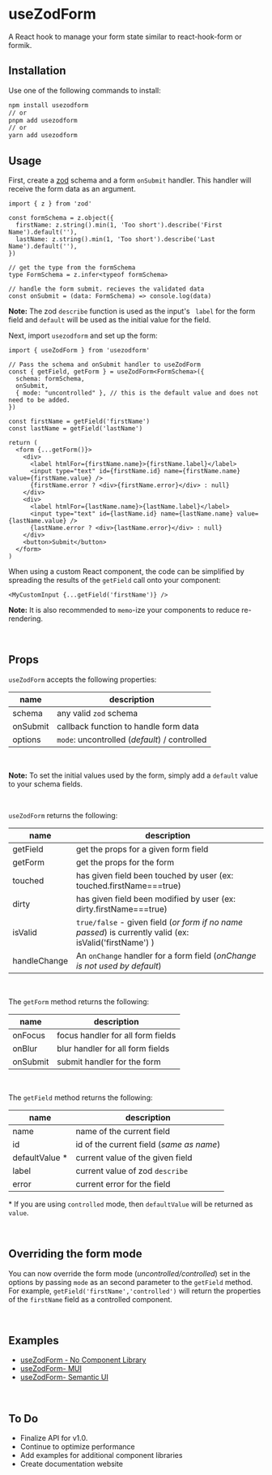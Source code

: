 # useZodForm

A React hook to manage your form state similar to react-hook-form or formik.

## Installation

Use one of the following commands to install:

```bash
npm install usezodform
// or
pnpm add usezodform
// or
yarn add usezodform
```

## Usage

First, create a [zod](https://zod.dev) schema and a form `onSubmit` handler. This handler will receive the form data as an argument.

```tsx
import { z } from 'zod'

const formSchema = z.object({
  firstName: z.string().min(1, 'Too short').describe('First Name').default(''),
  lastName: z.string().min(1, 'Too short').describe('Last Name').default(''),
})

// get the type from the formSchema
type FormSchema = z.infer<typeof formSchema>

// handle the form submit. recieves the validated data
const onSubmit = (data: FormSchema) => console.log(data)
```

**Note:** The zod `describe` function is used as the input's ` label` for the form field and `default` will be used as the initial value for the field.

Next, import `usezodform` and set up the form:

```tsx
import { useZodForm } from 'usezodform'

// Pass the schema and onSubmit handler to useZodForm
const { getField, getForm } = useZodForm<FormSchema>({
  schema: formSchema,
  onSubmit,
  { mode: "uncontrolled" }, // this is the default value and does not need to be added.
})

const firstName = getField('firstName')
const lastName = getField('lastName')

return (
  <form {...getForm()}>
    <div>
      <label htmlFor={firstName.name}>{firstName.label}</label>
      <input type="text" id={firstName.id} name={firstName.name} value={firstName.value} />
      {firstName.error ? <div>{firstName.error}</div> : null}
    </div>
    <div>
      <label htmlFor={lastName.name}>{lastName.label}</label>
      <input type="text" id={lastName.id} name={lastName.name} value={lastName.value} />
      {lastName.error ? <div>{lastName.error}</div> : null}
    </div>
    <button>Submit</button>
  </form>
)
```

When using a custom React component, the code can be simplified by spreading the results of the `getField` call onto your component:

```tsx
<MyCustomInput {...getField('firstName')} />
```

**Note:** It is also recommended to `memo`-ize your components to reduce re-rendering.

<br/>

## Props

`useZodForm` accepts the following properties:

| name     | description                                   |
| -------- | --------------------------------------------- |
| schema   | any valid `zod` schema                        |
| onSubmit | callback function to handle form data         |
| options  | `mode`: uncontrolled (_default_) / controlled |

<br/>

**Note:** To set the initial values used by the form, simply add a `default` value to your schema fields.

<br/>

`useZodForm` returns the following:

| name         | description                                                                                             |
| ------------ | ------------------------------------------------------------------------------------------------------- |
| getField     | get the props for a given form field                                                                    |
| getForm      | get the props for the form                                                                              |
| touched      | has given field been touched by user (ex: touched.firstName===true)                                     |
| dirty        | has given field been modified by user (ex: dirty.firstName===true)                                      |
| isValid      | `true/false` - given field (_or form if no name passed_) is currently valid (ex: isValid('firstName') ) |
| handleChange | An `onChange` handler for a form field (_onChange is not used by default_)                              |

<br/>

The `getForm` method returns the following:

| name     | description                       |
| -------- | --------------------------------- |
| onFocus  | focus handler for all form fields |
| onBlur   | blur handler for all form fields  |
| onSubmit | submit handler for the form       |

<br/>

The `getField` method returns the following:

| name            | description                              |
| --------------- | ---------------------------------------- |
| name            | name of the current field                |
| id              | id of the current field (_same as name_) |
| defaultValue \* | current value of the given field         |
| label           | current value of zod `describe`          |
| error           | current error for the field              |

\* If you are using `controlled` mode, then `defaultValue` will be returned as `value`.

<br/>

## Overriding the form mode

You can now override the form mode (_uncontrolled/controlled_) set in the options by passing `mode` as an second parameter to the `getField` method. For example, `getField('firstName','controlled')` will return the properties of the `firstName` field as a controlled component.

<br/>

## Examples

- [useZodForm - No Component Library](https://codesandbox.io/s/testing-usezodform-hook-8ky97s?file=/src/App.tsx)
- [useZodForm- MUI](https://codesandbox.io/s/usezodform-with-mui-87gu0o?file=/src/App.tsx)
- [useZodForm- Semantic UI](https://codesandbox.io/s/usezodform-with-semantic-ui-pn5hjy?file=/src/App.tsx)

<br/>

## To Do

- Finalize API for v1.0.
- Continue to optimize performance
- Add examples for additional component libraries
- Create documentation website
